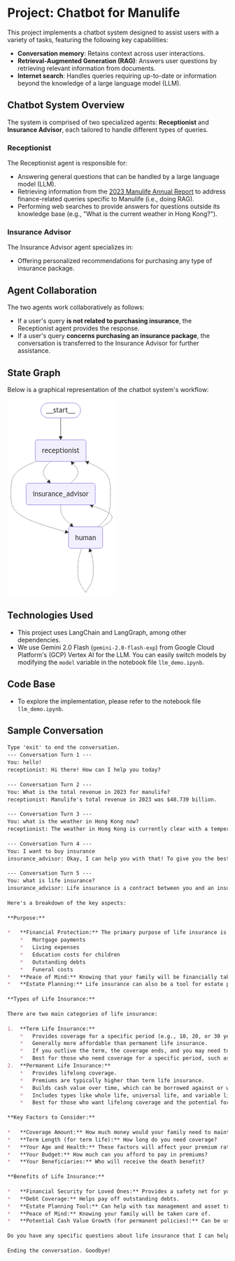 # Project: Chatbot for Manulife
This project implements a chatbot system designed to assist users with a variety of tasks, featuring the following key capabilities:  
- **Conversation memory**: Retains context across user interactions.  
- **Retrieval-Augmented Generation (RAG)**: Answers user questions by retrieving relevant information from documents.  
- **Internet search**: Handles queries requiring up-to-date or information beyond the knowledge of a large language model (LLM).

## Chatbot System Overview
The system is comprised of two specialized agents: **Receptionist** and **Insurance Advisor**, each tailored to handle different types of queries. 

### **Receptionist**
The Receptionist agent is responsible for:  
- Answering general questions that can be handled by a large language model (LLM).  
- Retrieving information from the  [2023 Manulife Annual Report](https://www.manulife.com/content/dam/corporate/en/documents/investors/MFC_SR_2023_Y1_EN.pdf) to address finance-related queries specific to Manulife (i.e., doing RAG).
- Performing web searches to provide answers for questions outside its knowledge base (e.g., "What is the current weather in Hong Kong?").  

### **Insurance Advisor**
The Insurance Advisor agent specializes in:  
- Offering personalized recommendations for purchasing any type of insurance package.  

## Agent Collaboration
The two agents work collaboratively as follows:  
- If a user's query **is not related to purchasing insurance**, the Receptionist agent provides the response.  
- If a user's query **concerns purchasing an insurance package**, the conversation is transferred to the Insurance Advisor for further assistance.

## State Graph
Below is a graphical representation of the chatbot system's workflow: 

![Manulife Chatbot Diagram](img/state_graph.png "Chatbot System Overview")

## Technologies Used
- This project uses LangChain and LangGraph, among other dependencies.
- We use Gemini 2.0 Flash (`gemini-2.0-flash-exp`) from Google Cloud Platform's (GCP) Vertex AI for the LLM. You can easily switch models by modifying the `model` variable in the notebook file `llm_demo.ipynb`.

## Code Base
- To explore the implementation, please refer to the notebook file `llm_demo.ipynb`.

## Sample Conversation
```markdown
Type 'exit' to end the conversation.
--- Conversation Turn 1 ---
You: hello!
receptionist: Hi there! How can I help you today?

--- Conversation Turn 2 ---
You: What is the total revenue in 2023 for manulife?
receptionist: Manulife's total revenue in 2023 was $48.739 billion.

--- Conversation Turn 3 ---
You: what is the weather in Hong Kong now?
receptionist: The weather in Hong Kong is currently clear with a temperature of 12.4°C. It is cold in the morning and will be very dry during the day with a maximum temperature of around 17 degrees. The wind is from the NNE at 16.2 kph.

--- Conversation Turn 4 ---
You: I want to buy insurance
insurance_advisor: Okay, I can help you with that! To give you the best recommendation, I need a little more information. What kind of insurance are you interested in? For example, are you looking for health, life, auto, or home insurance?

--- Conversation Turn 5 ---
You: what is life insurance?
insurance_advisor: Life insurance is a contract between you and an insurance company. In exchange for regular payments (premiums), the insurance company promises to pay a lump sum of money (the death benefit) to your chosen beneficiaries when you pass away.

Here's a breakdown of the key aspects:

**Purpose:**

*   **Financial Protection:** The primary purpose of life insurance is to provide financial security to your loved ones after you're gone. This can help them cover expenses like:
    *   Mortgage payments
    *   Living expenses
    *   Education costs for children
    *   Outstanding debts
    *   Funeral costs
*   **Peace of Mind:** Knowing that your family will be financially taken care of can provide significant peace of mind.
*   **Estate Planning:** Life insurance can also be a tool for estate planning, helping to manage taxes and ensure a smooth transfer of assets.

**Types of Life Insurance:**

There are two main categories of life insurance:

1.  **Term Life Insurance:**
    *   Provides coverage for a specific period (e.g., 10, 20, or 30 years).
    *   Generally more affordable than permanent life insurance.
    *   If you outlive the term, the coverage ends, and you may need to renew or purchase a new policy.
    *   Best for those who need coverage for a specific period, such as while raising children or paying off a mortgage.
2.  **Permanent Life Insurance:**
    *   Provides lifelong coverage.
    *   Premiums are typically higher than term life insurance.
    *   Builds cash value over time, which can be borrowed against or withdrawn.
    *   Includes types like whole life, universal life, and variable life insurance.
    *   Best for those who want lifelong coverage and the potential for cash value growth.

**Key Factors to Consider:**

*   **Coverage Amount:** How much money would your family need to maintain their lifestyle and cover their expenses if you were no longer there?
*   **Term Length (for term life):** How long do you need coverage?
*   **Your Age and Health:** These factors will affect your premium rates.
*   **Your Budget:** How much can you afford to pay in premiums?
*   **Your Beneficiaries:** Who will receive the death benefit?

**Benefits of Life Insurance:**

*   **Financial Security for Loved Ones:** Provides a safety net for your family.
*   **Debt Coverage:** Helps pay off outstanding debts.
*   **Estate Planning Tool:** Can help with tax management and asset transfer.
*   **Peace of Mind:** Knowing your family will be taken care of.
*   **Potential Cash Value Growth (for permanent policies):** Can be used for future needs.

Do you have any specific questions about life insurance that I can help you with? Or would you like me to help you explore different options based on your needs?

Ending the conversation. Goodbye!
```
